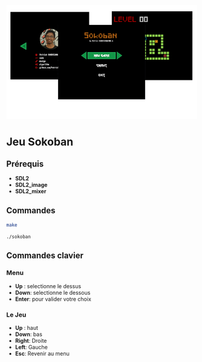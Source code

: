 <p align="center"><img src="Preview.png" alt=""></p>

# Jeu Sokoban

## Prérequis

- **SDL2**
- **SDL2_image**
- **SDL2_mixer**

## Commandes

```bash
make
```
```bash
./sokoban
```

## Commandes clavier

### Menu

- **Up** : selectionne le dessus
- **Down**: selectionne le dessous
- **Enter**: pour valider votre choix

### Le Jeu

- **Up** : haut
- **Down**: bas
- **Right**: Droite
- **Left**: Gauche
- **Esc**: Revenir au menu
